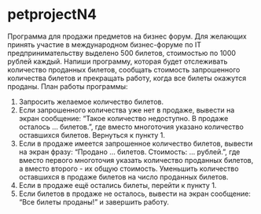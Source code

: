 # petprojectN4
Программа для продажи предметов на бизнес форум.
Для желающих принять участие в международном бизнес-форуме по IT предпринимательству выделено 500 билетов, стоимостью по 1000 рублей каждый. Напиши программу, которая будет отслеживать количество проданных билетов, сообщать стоимость запрошенного количества билетов и прекращать работу, когда все билеты окажутся проданы.
План работы программы:
1. Запросить желаемое количество билетов.
2. Если запрошенного количества уже нет в продаже, вывести на экран сообщение: “Такое количество недоступно. В продаже осталось … билетов.”,
где вместо многоточия указано количество оставшихся билетов. Вернуться к пункту 1.
3. Если в продаже имеется запрошенное количество билетов, вывести на экран фразу: “Продано … билетов. Стоимость: … рублей.”, где вместо
первого многоточия указать количество проданных билетов, а вместо второго - их общую стоимость. Уменьшить количество оставшихся в продаже
билетов на число проданных билетов.
4. Если в продаже ещё остались билеты, перейти к пункту 1.
5. Если билетов в продаже не осталось, вывести на экран сообщение: “Все билеты проданы!” и завершить работу.

